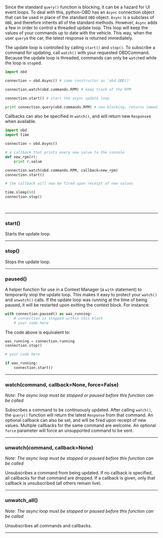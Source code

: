 Since the standard `query()` function is blocking, it can be a hazard for UI event loops. To deal with this, python-OBD has an `Async` connection object that can be used in place of the standard `OBD` object. `Async` is a subclass of `OBD`, and therefore inherits all of the standard methods. However, `Async` adds a few in order to control a threaded update loop. This loop will keep the values of your commands up to date with the vehicle. This way, when the user `query`s the car, the latest response is returned immediately.

The update loop is controlled by calling `start()` and `stop()`. To subscribe a command for updating, call `watch()` with your requested OBDCommand. Because the update loop is threaded, commands can only be `watch`ed while the loop is `stop`ed.

```python
import obd

connection = obd.Async() # same constructor as 'obd.OBD()'

connection.watch(obd.commands.RPM) # keep track of the RPM

connection.start() # start the async update loop

print connection.query(obd.commands.RPM) # non-blocking, returns immediately
```

Callbacks can also be specified in `watch()`, and will return new `Response`s when available.

```python
import obd
import time

connection = obd.Async()

# a callback that prints every new value to the console
def new_rpm(r):
    print r.value

connection.watch(obd.commands.RPM, callback=new_rpm)
connection.start()

# the callback will now be fired upon receipt of new values

time.sleep(60)
connection.stop()
```

<br>

---

### start()

Starts the update loop.

---

### stop()

Stops the update loop.

---

### paused()

A helper function for use in a Context Manager (a `with` statement) to temporarily stop the update loop. This makes it easy to protect your `watch()` and `unwatch()` calls. If the update loop was running at the time of being paused, it will be restarted upon exitting the context block. For instance:

```python
with connection.paused() as was_running:
	# connection is stopped within this block
	# your code here
```

The code above is equivalent to:

```python
was_running = connection.running
connection.stop()

# your code here

if was_running:
	connection.start()
```

---

### watch(command, callback=None, force=False)

*Note: The async loop must be stopped or paused before this function can be called*

Subscribes a command to be continuously updated. After calling `watch()`, the `query()` function will return the latest `Response` from that command. An optional callback can also be set, and will be fired upon receipt of new values. Multiple callbacks for the same command are welcome. An optional `force` parameter will force an unsupported command to be sent.

---

### unwatch(command, callback=None)

*Note: The async loop must be stopped or paused before this function can be called*

Unsubscribes a command from being updated. If no callback is specified, all callbacks for that command are dropped. If a callback is given, only that callback is unsubscribed (all others remain live).

---

### unwatch_all()

*Note: The async loop must be stopped or paused before this function can be called*

Unsubscribes all commands and callbacks.

---

<br>
